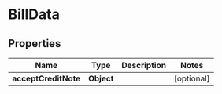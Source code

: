 
# BillData

## Properties
Name | Type | Description | Notes
------------ | ------------- | ------------- | -------------
**acceptCreditNote** | **Object** |  |  [optional]




